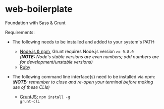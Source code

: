 # web-boilerplate
Foundation with Sass &amp; Grunt

Requirements:
 - The following needs to be installed and added to your system's PATH:
   - <a href="https://nodejs.org/">Node.js & npm</a>, Grunt requires Node.js version <code>>= 0.8.0 </code>
     <br><i>(<b>NOTE:</b> Node's stable versions are even numbers; odd numbers are for development/unstable versions)</i>
   - <a href="https://www.ruby-lang.org/">Ruby</a>
 
 - The following command line interface(s) need to be installed via npm:
   <br><i>(<b>NOTE:</b> remember to close and re-open your terminal before making use of these CLIs)</i>
   - <a href="http://gruntjs.com/">GruntJS</a>; <code>npm install -g grunt-cli</code>
